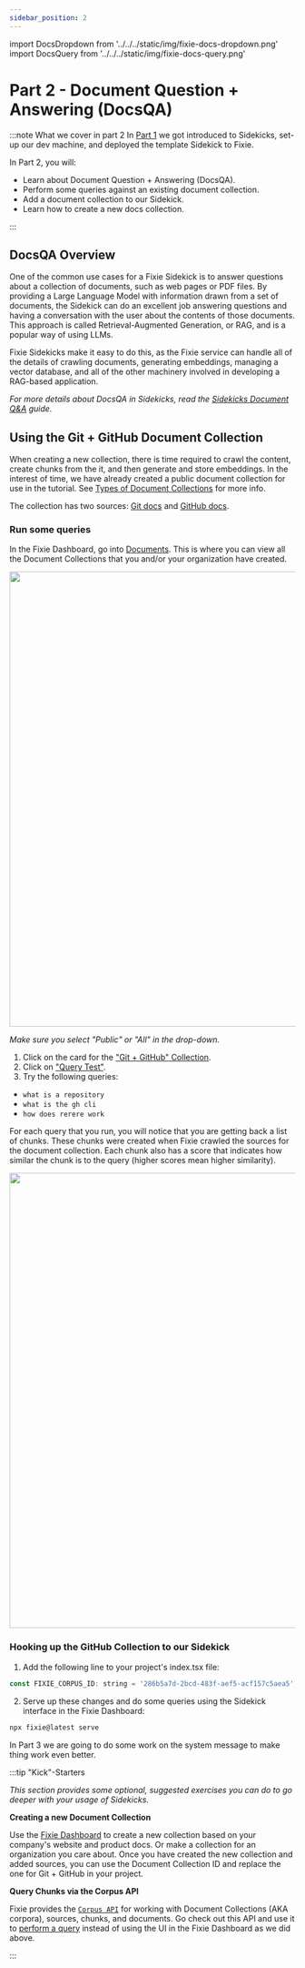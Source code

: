 ```yaml
---
sidebar_position: 2
---
```


import DocsDropdown from '../../../static/img/fixie-docs-dropdown.png'
import DocsQuery from '../../../static/img/fixie-docs-query.png'

# Part 2 - Document Question + Answering (DocsQA)

:::note What we cover in part 2
In [Part 1](./part1-intro) we got introduced to Sidekicks, set-up our dev machine, and deployed the template Sidekick to Fixie.

In Part 2, you will:

- Learn about Document Question + Answering (DocsQA).
- Perform some queries against an existing document collection.
- Add a document collection to our Sidekick.
- Learn how to create a new docs collection.

:::

## DocsQA Overview

One of the common use cases for a Fixie Sidekick is to answer questions about a collection of documents, such as web pages or PDF files. By providing a Large Language Model with information drawn from a set of documents, the Sidekick can do an excellent job answering questions and having a conversation with the user about the contents of those documents. This approach is called Retrieval-Augmented Generation, or RAG, and is a popular way of using LLMs.

Fixie Sidekicks make it easy to do this, as the Fixie service can handle all of the details of crawling documents, generating embeddings, managing a vector database, and all of the other machinery involved in developing a RAG-based application.

_For more details about DocsQA in Sidekicks, read the [Sidekicks Document Q&A](../../sidekicks/sidekicks-docsqa) guide._

## Using the Git + GitHub Document Collection

When creating a new collection, there is time required to crawl the content, create chunks from the it, and then generate and store embeddings. In the interest of time, we have already created a public document collection for use in the tutorial. See [Types of Document Collections](../../sidekicks/sidekicks-quickstart#types-of-document-collections) for more info.

The collection has two sources: [Git docs](https://git-scm.com/doc) and [GitHub docs](https://docs.github.com/en).

### Run some queries

In the Fixie Dashboard, go into [Documents](https://console.fixie.ai/documents). This is where you can view all the Document Collections that you and/or your organization have created.

<img src={DocsDropdown} alt="" width="800"/>

*Make sure you select "Public" or "All" in the drop-down.*

1. Click on the card for the ["Git + GitHub" Collection](https://console.fixie.ai/documents/286b5a7d-2bcd-483f-aef5-acf157c5aea5).
1. Click on ["Query Test"](https://console.fixie.ai/documents/286b5a7d-2bcd-483f-aef5-acf157c5aea5/query-test).
1. Try the following queries:

- `what is a repository`
- `what is the gh cli`
- `how does rerere work`


For each query that you run, you will notice that you are getting back a list of chunks. These chunks were created when Fixie crawled the sources for the document collection. Each chunk also has a score that indicates how similar the chunk is to the query (higher scores mean higher similarity).

<img src={DocsQuery} alt="" width="800"/>

### Hooking up the GitHub Collection to our Sidekick

1. Add the following line to your project's index.tsx file:

```jsx
const FIXIE_CORPUS_ID: string = '286b5a7d-2bcd-483f-aef5-acf157c5aea5';
```

2. Serve up these changes and do some queries using the Sidekick interface in the Fixie Dashboard:

```bash
npx fixie@latest serve
```

In Part 3 we are going to do some work on the system message to make thing work even better.

:::tip "Kick"-Starters

_This section provides some optional, suggested exercises you can do to go deeper with your usage of Sidekicks._

**Creating a new Document Collection**

Use the [Fixie Dashboard](https://console.fixie.ai/documents) to create a new collection based on your company's website and product docs. Or make a collection for an organization you care about. Once you have created the new collection and added sources, you can use the Document Collection ID and replace the one for Git + GitHub in your project.

**Query Chunks via the Corpus API**

Fixie provides the [`Corpus API`](https://docs.fixie.ai/category/corpus-api) for working with Document Collections (AKA corpora), sources, chunks, and documents. Go check out this API and use it to [perform a query](https://docs.fixie.ai/api/corpus/fixie-corpus-service-query-corpus) instead of using the UI in the Fixie Dashboard as we did above.

:::
